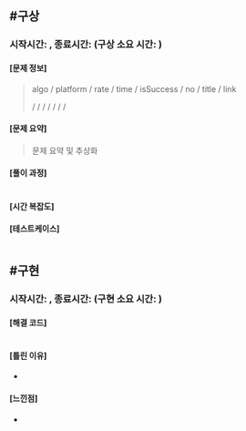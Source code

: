 

## #구상

### 시작시간: , 종료시간: (구상 소요 시간: )



#### [문제 정보]

>  algo / platform / rate / time / isSuccess / no / title / link
>
>   / / / / / / /

#### [문제 요약] 

> 문제 요약 및 추상화

#### [풀이 과정]

```java

```





#### [시간 복잡도]

#### [테스트케이스]

```markdown

```



## #구현

### 시작시간: , 종료시간: (구현 소요 시간: )



#### [해결 코드] 

```java

```





#### [틀린 이유]

- 

#### [느낀점]

- 